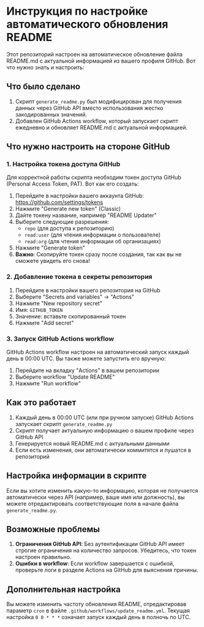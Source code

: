# Инструкция по настройке автоматического обновления README

Этот репозиторий настроен на автоматическое обновление файла README.md с актуальной информацией из вашего профиля GitHub. Вот что нужно знать и настроить:

## Что было сделано

1. Скрипт `generate_readme.py` был модифицирован для получения данных через GitHub API вместо использования жестко закодированных значений.
2. Добавлен GitHub Actions workflow, который запускает скрипт ежедневно и обновляет README.md с актуальной информацией.

## Что нужно настроить на стороне GitHub

### 1. Настройка токена доступа GitHub

Для корректной работы скрипта необходим токен доступа GitHub (Personal Access Token, PAT). Вот как его создать:

1. Перейдите в настройки вашего аккаунта GitHub: https://github.com/settings/tokens
2. Нажмите "Generate new token" (Classic)
3. Дайте токену название, например "README Updater"
4. Выберите следующие разрешения:
   - `repo` (для доступа к репозиторию)
   - `read:user` (для чтения информации о пользователе)
   - `read:org` (для чтения информации об организациях)
5. Нажмите "Generate token"
6. **Важно**: Скопируйте токен сразу после создания, так как вы не сможете увидеть его снова!

### 2. Добавление токена в секреты репозитория

1. Перейдите в настройки вашего репозитория на GitHub
2. Выберите "Secrets and variables" -> "Actions"
3. Нажмите "New repository secret"
4. Имя: `GITHUB_TOKEN`
5. Значение: вставьте скопированный токен
6. Нажмите "Add secret"

### 3. Запуск GitHub Actions workflow

GitHub Actions workflow настроен на автоматический запуск каждый день в 00:00 UTC. Вы также можете запустить его вручную:

1. Перейдите на вкладку "Actions" в вашем репозитории
2. Выберите workflow "Update README"
3. Нажмите "Run workflow"

## Как это работает

1. Каждый день в 00:00 UTC (или при ручном запуске) GitHub Actions запускает скрипт `generate_readme.py`
2. Скрипт получает актуальную информацию о вашем профиле через GitHub API
3. Генерируется новый README.md с актуальными данными
4. Если есть изменения, они автоматически коммитятся и пушатся в репозиторий

## Настройка информации в скрипте

Если вы хотите изменить какую-то информацию, которая не получается автоматически через API (например, ваше имя или должность), вы можете отредактировать соответствующие поля в начале файла `generate_readme.py`.

## Возможные проблемы

1. **Ограничения GitHub API**: Без аутентификации GitHub API имеет строгие ограничения на количество запросов. Убедитесь, что токен настроен правильно.
2. **Ошибки в workflow**: Если workflow завершается с ошибкой, проверьте логи в разделе Actions на GitHub для выяснения причины.

## Дополнительная настройка

Вы можете изменить частоту обновления README, отредактировав параметр `cron` в файле `.github/workflows/update_readme.yml`. Текущая настройка `0 0 * * *` означает запуск каждый день в полночь по UTC.